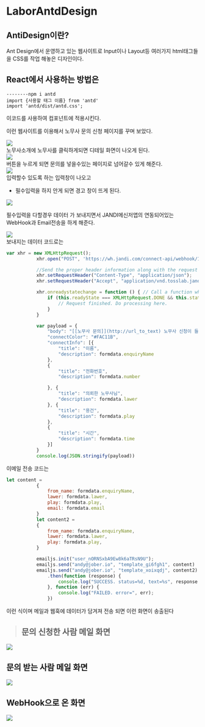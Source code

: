 # LaborAntdDesign

## AntiDesign이란?
Ant Design에서 운영하고 있는 웹사이트로 Input이나 Layout등 여러가지 html태그들을 CSS를 작업 해놓은 디자인이다.

## React에서 사용하는 방법은 
```
--------npm i antd 
import {사용할 태그 이름} from 'antd'
import 'antd/dist/antd.css';
```

이코드를 사용하여 컴포넌트에 적용시킨다.

이런 웹사이트를 이용해서 노무사 문의 신청 페이지를 꾸며 보았다.
<div>
<img src="./gitimages/main.png">
</div>
노무사소개에 노무사를 클릭하게되면 디테일 화면이 나오게 된다.
<div>
<img src="./gitimages/detail.png">
</div>
버튼을 누르게 되면 문의를 넣을수있는 페이지로 넘어갈수 있게 해준다.

<div>
<img src="./gitimages/content.png">
</div>
 입력할수 있도록 하는 입력창이 나오고
 
* 필수입력을 하지 안게 되면 경고 창이 뜨게 된다.
 <div>
 <img src="./gitimages/important.png">
</div>

 필수입력을 다할경우 데이터 가 보내지면서 JANDI메신저앱의 연동되어있는 WebHook과 Email전송을 하게 해준다.
<div>
 <img src="./gitimages/senddata.png">
</div>
 보내지는 데이터 코드로는 

 ```javascript
 var xhr = new XMLHttpRequest();
            xhr.open("POST", 'https://wh.jandi.com/connect-api/webhook/18007791/2ee1e9fdb8febe410ab4734d7d46d211', false);

            //Send the proper header information along with the request
            xhr.setRequestHeader("Content-Type", "application/json");
            xhr.setRequestHeader("Accept", "application/vnd.tosslab.jandi-v2+json");

            xhr.onreadystatechange = function () { // Call a function when the state changes.
                if (this.readyState === XMLHttpRequest.DONE && this.status === 200) {
                    // Request finished. Do processing here.
                }
            }

            var payload = {
                "body": "[[노무사 문의]](http://url_to_text) 노무사 신청이 들어왔습니다.",
                "connectColor": "#FAC11B",
                "connectInfo": [{
                    "title": "이름",
                    "description": formdata.enquiryName
                },
                {
                    "title": "전화번호",
                    "description": formdata.number

                }, {
                    "title": "의뢰한 노무사님",
                    "description": formdata.lawer
                }, {
                    "title": "용건",
                    "description": formdata.play
                },
                {
                    "title": "시간",
                    "description": formdata.time
                }]
            }
            console.log(JSON.stringify(payload))
 ```

 이메일 전송 코드는
 ```javascript
 let content =
            {
                from_name: formdata.enquiryName,
                lawer: formdata.lawer,
                play: formdata.play,
                email: formdata.email
            }
            let content2 =
            {
                from_name: formdata.enquiryName,
                lawer: formdata.lawer,
                play: formdata.play,
            }

            emailjs.init("user_nORNSxbA9Ew8k6aTRsN9U");
            emailjs.send("andy@jober.io", "template_gi6fgh1", content)
            emailjs.send("andy@jober.io", "template_xoixqdj", content2)
                .then(function (response) {
                    console.log("SUCCESS. status=%d, text=%s", response.status, response.text);
                }, function (err) {
                    console.log("FAILED. error=", err);
                })
 ```

 이런 식이며 메일과 웹훅에 데이터가 담겨져 전송 되면 이런 화면이 송출된다
>## 문의 신청한 사람 메일 화면
 <div>
 <img src="./gitimages/sendgetmail
 .png">
</div>

## 문의 받는 사람 메일 화면
 <div>
 <img src="./gitimages/getmail.png">
</div>

## WebHook으로 온 화면
<div> 
<img src="./gitimages/webhook.png"></div>